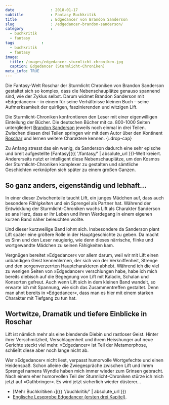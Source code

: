 ```yaml
---
date                : 2018-01-17
subtitle            : Fantasy Buchkritik
title               : Edgedancer von Brandon Sanderson
slug                : /edgedancer-brandon-sanderson/
category            : 
  - buchkritik
  - fantasy
tags            : 
  - buchkritik
  - fantasy
image:
  title: /images/edgedancer-sturmlicht-chroniken.jpg
  caption: Edgedancer (Sturmlicht-Chroniken)
meta_info: TRUE
---
```

Die Fantasy-Welt Roschar der Sturmlicht Chroniken von Brandon Sanderson gestaltet sich so komplex, dass die Nebenschauplätze genauso spannend sind, wie der Zyklus selbst. Darum widmet Brandon Sanderson mit »Edgedancer« – in einem für seine Verhältnisse kleinen Buch – seine Aufmerksamkeit der quirligen, faszinierenden und witzigen Lift.
<!-- readmore -->
Die Sturmlicht-Chroniken konfrontieren den Leser mit einer eigenwilligen Einteilung der Bücher. Die deutschen Bücher mit ca. 800-1000 Seiten untergliedert [Brandon Sanderson](https://brandonsanderson.com) jeweils noch einmal in drei Teilen. Zwischen diesen drei Teilen springen wir mit dem Autor über den Kontinent [Roschar](http://stormlightarchive.wikia.com/wiki/Roshar) und lernen weitere Charaktere kennen.
{:.drop-cap}

Zu Anfang stresst das ein wenig, da Sanderson dadurch eine sehr epische und breit aufgestellte [Fantasy]({{ '/fantasy/' | absolute_url }})-Welt kreiert. Andererseits nutzt er intelligent diese Nebenschauplätze, um den Kosmos der Sturmlicht-Chroniken komplexer zu gestalten und sämtliche Geschichten verknüpfen sich später zu einem großen Ganzen.

## So ganz anders, eigenständig und lebhaft…

In einer dieser Zwischenteile taucht Lift, ein junges Mädchen auf, dass auch besondere *Fähigkeiten* und ein Sprengel als Partner hat. Während der Entwicklung der Sturmlicht-Chroniken wuchs Lift als Charakter Sanderson so ans Herz, dass er ihr Leben und ihren Werdegang in einem eigenen kurzen Band näher beleuchten wollte.

Und dieser kurzweilige Band lohnt sich. Insbesondere da Sanderson plant Lift später eine größere Rolle in der Hauptgeschichte zu geben. Da macht es Sinn und den Leser neugierig, wie denn dieses närrische, flinke und wortgewandte Mädchen zu seinen Fähigkeiten kam.

Vergnügen bereitet »Edgedancer« vor allem darum, weil wir mit Lift einen unbändigen Geist kennenlernen, der sich von der Verkniffenheit, Strenge und den sorgenverzerrten Hauptcharakteren abhebt. Während ich die viel zu wenigen Seiten von »Edgedancer« verschlungen habe, habe ich mich bereits diebisch auf die Begegnung von Lift mit Kaladin, Schalan und Konsorten gefreut. Auch wenn Lift sich in dem kleinen Band wandelt, so erwarte ich mit Spannung, wie sich das Zusammentreffen gestaltet. Denn man ahnt bereits in »Edgedancer«, dass man es hier mit einem starken Charakter mit Tiefgang zu tun hat.

## Wortwitze, Dramatik und tiefere Einblicke in Roschar

Lift ist nämlich mehr als eine blendende Diebin und rastloser Geist. Hinter ihrer Verschmitzheit, Verschlagenheit und ihrem Heisshunger auf neue Gerichte steckt viel mehr. »Edgedancer« ist Teil der Metamorphose, schließt diese aber noch lange nicht ab.

Wer »Edgedancer« nicht liest, verpasst humorvolle Wortgefechte und einen Heidenspaß. Schon alleine die Zwiegespräche zwischen Lift und ihrem Sprengel namens Wyndle haben mich immer wieder zum Grinsen gebracht. Nach einem eher humorvollen Teil der Sturmlicht-Chroniken stürze ich mich jetzt auf »Oathbringer«. Es wird jetzt sicherlich wieder düsterer…

* [Mehr Buchkritiken ›]({{ '/buchkritik/' | absolute_url }})
* [Englische Leseprobe Edgedancer (ersten drei Kapitel)](https://www.tor.com/2016/11/21/a-new-stormlight-archive-story-arcanum-unbounded-edgedancer-chapters-1-3/).
